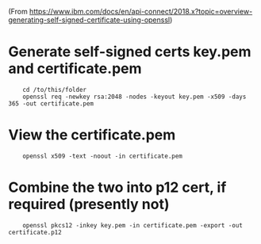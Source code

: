(From https://www.ibm.com/docs/en/api-connect/2018.x?topic=overview-generating-self-signed-certificate-using-openssl)

# Generate self-signed certs key.pem and certificate.pem

        cd /to/this/folder
        openssl req -newkey rsa:2048 -nodes -keyout key.pem -x509 -days 365 -out certificate.pem

# View the certificate.pem

        openssl x509 -text -noout -in certificate.pem

# Combine the two into p12 cert, if required (presently not)

        openssl pkcs12 -inkey key.pem -in certificate.pem -export -out certificate.p12
